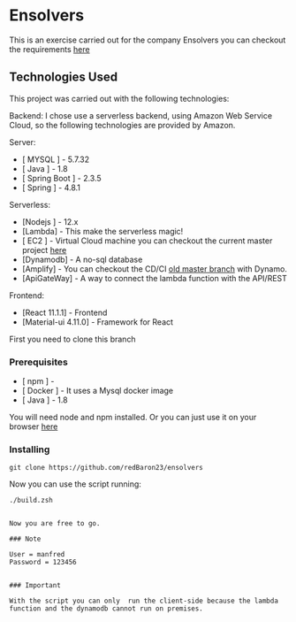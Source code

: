 # Ensolvers

This is an exercise carried out for the company Ensolvers you can checkout the requirements [here](https://github.com/redBaron23/ensolvers/blob/master/requirements.pdf)


## Technologies Used

This project was carried out with the following technologies:

Backend:
I chose use a serverless backend, using Amazon Web Service Cloud, so the following technologies are provided by Amazon.


Server:

* [ MYSQL ] - 5.7.32
* [ Java ] - 1.8
* [ Spring Boot ] - 2.3.5
* [ Spring ] - 4.8.1

Serverless:

* [Nodejs ] - 12.x
* [Lambda] - This make the serverless magic!
* [ EC2 ] - Virtual Cloud machine you can checkout the current master project [here](http://3.83.205.41:5000)
* [Dynamodb] - A no-sql database
* [Amplify] - You can checkout the CD/CI [old master branch](https://master.d1xbpv217otl93.amplifyapp.com) with Dynamo.
* [ApiGateWay] - A way to connect the lambda function with the API/REST

Frontend:

* [React 11.1.1] - Frontend 
* [Material-ui 4.11.0] - Framework for React


First you need to clone this branch



### Prerequisites

* [ npm ] -
* [ Docker ] - It uses a Mysql docker image
* [ Java ] - 1.8

You will need node and npm installed. Or you can just use it on your browser [here](http://3.83.205.41:5000)

### Installing

```git clone https://github.com/redBaron23/ensolvers```

Now you can use the script running:

```chmod +x build.zsh
./build.zsh
```


```

Now you are free to go.

### Note

User = manfred
Password = 123456


### Important

With the script you can only  run the client-side because the lambda function and the dynamodb cannot run on premises.
